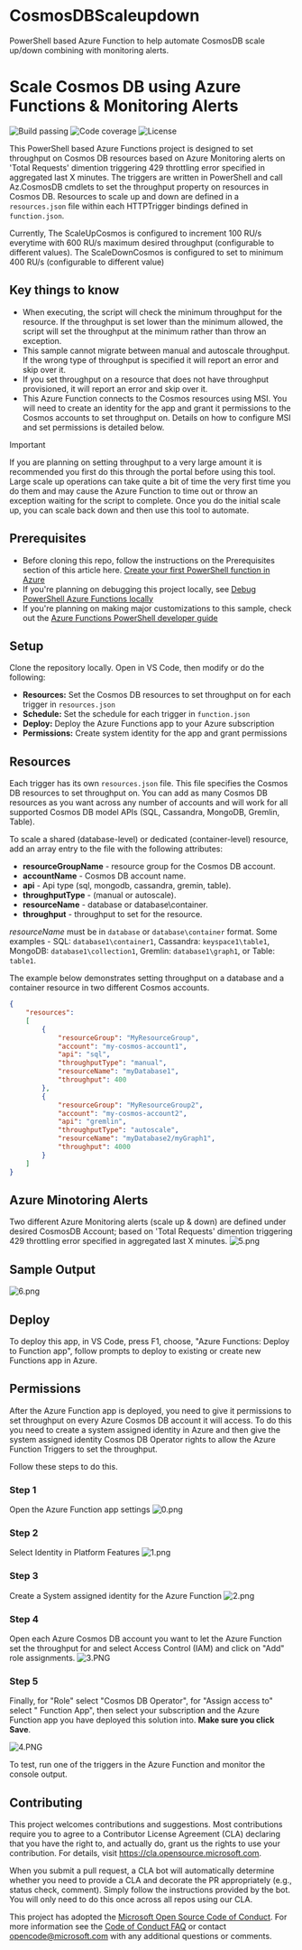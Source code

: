 # CosmosDBScaleupdown
PowerShell based Azure Function to help automate CosmosDB scale up/down combining with monitoring alerts.

# Scale Cosmos DB using Azure Functions & Monitoring Alerts

![Build passing](https://img.shields.io/badge/build-passing-brightgreen.svg) ![Code coverage](https://img.shields.io/badge/coverage-100%25-brightgreen.svg) ![License](https://img.shields.io/badge/license-MIT-green.svg)

This PowerShell based Azure Functions project is designed to set throughput on Cosmos DB resources based on Azure Monitoring alerts on 'Total Requests' dimention triggering 429 throttling error specified in aggregated last X minutes. The triggers are written in PowerShell and call Az.CosmosDB cmdlets to set the throughput property on resources in Cosmos DB. Resources to scale up and down are defined in a `resources.json` file within each HTTPTrigger bindings defined in `function.json`. 

Currently, The ScaleUpCosmos is configured to increment 100 RU/s everytime with 600 RU/s maximum desired throughput (configurable to different values). The ScaleDownCosmos is configured to set to minimum 400 RU/s (configurable to different value)

## Key things to know

- When executing, the script will check the minimum throughput for the resource. If the throughput is set lower than the minimum allowed, the script will set the throughput at the minimum rather than throw an exception.
- This sample cannot migrate between manual and autoscale throughput. If the wrong type of throughput is specified it will report an error and skip over it.
- If you set throughput on a resource that does not have throughput provisioned, it will report an error and skip over it.
- This Azure Function connects to the Cosmos resources using MSI. You will need to create an identity for the app and grant it permissions to the Cosmos accounts to set throughput on. Details on how to configure MSI and set permissions is detailed below.

> [!IMPORTANT]
> If you are planning on setting throughput to a very large amount it is recommended you first do this through the portal before using this tool. Large scale up operations can take quite a bit of time the very first time you do them and may cause the Azure Function to time out or throw an exception waiting for the script to complete. Once you do the initial scale up, you can scale back down and then use this tool to automate.

## Prerequisites

- Before cloning this repo, follow the instructions on the Prerequisites section of this article here. [Create your first PowerShell function in Azure](https://docs.microsoft.com/azure/azure-functions/functions-create-first-function-powershell)
- If you're planning on debugging this project locally, see [Debug PowerShell Azure Functions locally](https://docs.microsoft.com/azure/azure-functions/functions-debug-powershell-local)
- If you're planning on making major customizations to this sample, check out the [Azure Functions PowerShell developer guide](https://docs.microsoft.com/azure/azure-functions/functions-reference-powershell)

## Setup

Clone the repository locally. Open in VS Code, then modify or do the following:

- **Resources:** Set the Cosmos DB resources to set throughput on for each trigger in `resources.json`
- **Schedule:** Set the schedule for each trigger in `function.json`
- **Deploy:** Deploy the Azure Functions app to your Azure subscription
- **Permissions:** Create system identity for the app and grant permissions

## Resources

Each trigger has its own `resources.json` file. This file specifies the Cosmos DB resources to set throughput on. You can add as many Cosmos DB resources as you want across any number of accounts and will work for all supported Cosmos DB model APIs (SQL, Cassandra, MongoDB, Gremlin, Table).

To scale a shared (database-level) or dedicated (container-level) resource, add an array entry to the file with the following attributes:

- **resourceGroupName** - resource group for the Cosmos DB account.
- **accountName** - Cosmos DB account name.
- **api** - Api type (sql, mongodb, cassandra, gremin, table).
- **throughputType** - (manual or autoscale).
- **resourceName** - database or database\container.
- **throughput** - throughput to set for the resource.

*resourceName* must be in `database` or `database\container` format. Some examples - SQL: `database1\container1`, Cassandra: `keyspace1\table1`, MongoDB: `database1\collection1`, Gremlin: `database1\graph1`, or Table: `table1`.

The example below demonstrates setting throughput on a database and a container resource in two different Cosmos accounts.

```json
{
    "resources":
    [
        {
            "resourceGroup": "MyResourceGroup",
            "account": "my-cosmos-account1",
            "api": "sql",
            "throughputType": "manual",
            "resourceName": "myDatabase1",
            "throughput": 400
        },
        {
            "resourceGroup": "MyResourceGroup2",
            "account": "my-cosmos-account2",
            "api": "gremlin",
            "throughputType": "autoscale",
            "resourceName": "myDatabase2/myGraph1",
            "throughput": 4000
        }
    ]
}
```

## Azure Minotoring Alerts

Two different Azure Monitoring alerts (scale up & down) are defined under desired CosmosDB Account; based on 'Total Requests' dimention triggering 429 throttling error specified in aggregated last X minutes.
![5.png](media/5.png)

## Sample Output

![6.png](media/6.png)

## Deploy

To deploy this app, in VS Code, press F1, choose, "Azure Functions: Deploy to Function app", follow prompts to deploy to existing or create new Functions app in Azure.

## Permissions

After the Azure Function app is deployed, you need to give it permissions to set throughput on every Azure Cosmos DB account it will access. To do this you need to create a system assigned identity in Azure and then give the system assigned identity Cosmos DB Operator rights to allow the Azure Function Triggers to set the throughput.

Follow these steps to do this.

### Step 1

Open the Azure Function app settings
![0.png](media/0.png)

### Step 2

Select Identity in Platform Features
![1.png](media/1.png)

### Step 3

Create a System assigned identity for the Azure Function
![2.png](media/2.png)

### Step 4

Open each Azure Cosmos DB account you want to let the Azure Function set the throughput for and select Access Control (IAM) and click on "Add" role assignments.
![3.PNG](media/3.PNG)

### Step 5

Finally, for "Role" select "Cosmos DB Operator", for "Assign access to" select " Function App", then select your subscription and the Azure Function app you have deployed this solution into. **Make sure you click Save**.

![4.PNG](media/4.PNG)

To test, run one of the triggers in the Azure Function and monitor the console output.

## Contributing

This project welcomes contributions and suggestions.  Most contributions require you to agree to a
Contributor License Agreement (CLA) declaring that you have the right to, and actually do, grant us
the rights to use your contribution. For details, visit https://cla.opensource.microsoft.com.

When you submit a pull request, a CLA bot will automatically determine whether you need to provide
a CLA and decorate the PR appropriately (e.g., status check, comment). Simply follow the instructions
provided by the bot. You will only need to do this once across all repos using our CLA.

This project has adopted the [Microsoft Open Source Code of Conduct](https://opensource.microsoft.com/codeofconduct/).
For more information see the [Code of Conduct FAQ](https://opensource.microsoft.com/codeofconduct/faq/) or
contact [opencode@microsoft.com](mailto:opencode@microsoft.com) with any additional questions or comments.
